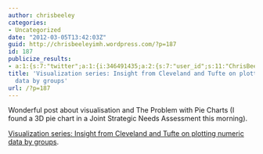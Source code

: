 ```yaml
---
author: chrisbeeley
categories:
- Uncategorized
date: "2012-03-05T13:42:03Z"
guid: http://chrisbeeleyimh.wordpress.com/?p=187
id: 187
publicize_results:
- a:1:{s:7:"twitter";a:1:{i:346491435;a:2:{s:7:"user_id";s:11:"ChrisBeeley";s:7:"post_id";s:18:"176663890468413440";}}}
title: 'Visualization series: Insight from Cleveland and Tufte on plotting numeric
  data by groups'
url: /?p=187
---
```


Wonderful post about visualisation and The Problem with Pie Charts (I found a 3D pie chart in a Joint Strategic Needs Assessment this morning).

[Visualization series: Insight from Cleveland and Tufte on plotting numeric data by groups](http://wp.me/p1RNsv-1a).